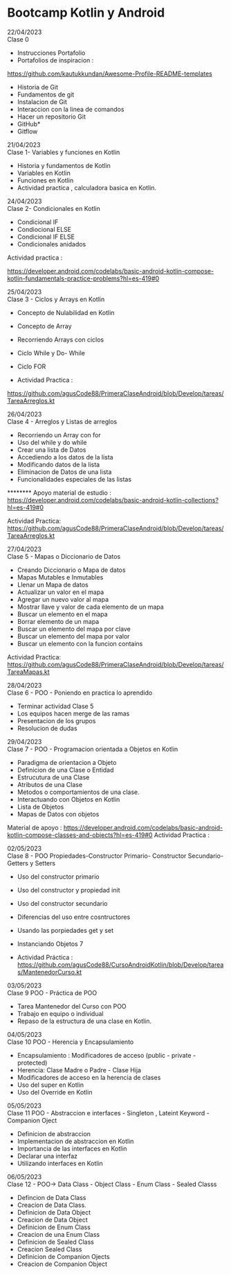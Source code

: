 # Bootcamp Kotlin y Android 

22/04/2023
<br>Clase 0 <br/> 

* Instrucciones Portafolio 
* Portafolios de inspiracion :

 https://github.com/kautukkundan/Awesome-Profile-README-templates

* Historia de Git 
* Fundamentos de git
* Instalacion de Git
* Interaccion con la linea de comandos
* Hacer un repositorio Git
* GitHub*
* Gitflow

21/04/2023
<br>Clase 1- Variables y funciones en Kotlin<br/>  

* Historia y fundamentos de Kotlin 
* Variables en Kotlin 
* Funciones en Kotlin 
* Actividad practica , calculadora basica en Kotlin.

24/04/2023
<br>Clase 2- Condicionales en Kotlin<br/> 

* Condicional IF
* Condiocional ELSE 
* Condicional IF ELSE 
* Condicionales anidados 

Actividad practica : 

https://developer.android.com/codelabs/basic-android-kotlin-compose-kotlin-fundamentals-practice-problems?hl=es-419#0

25/04/2023
<br>Clase 3 - Ciclos y Arrays en Kotlin<br/> 

* Concepto de Nulabilidad en Kotlin
* Concepto de Array 
* Recorriendo Arrays con ciclos 
* Ciclo While y Do- While
* Ciclo FOR 

* Actividad Practica : 

https://github.com/agusCode88/PrimeraClaseAndroid/blob/Develop/tareas/TareaArreglos.kt

26/04/2023
<br>Clase 4 - Arreglos y Listas de arreglos<br/> 

* Recorriendo un Array con for
* Uso del while y do while
* Crear una lista de Datos
* Accediendo a los datos de la lista
* Modificando datos de la lista
* Eliminacion de Datos de una lista 
* Funcionalidades especiales de las listas


********  Apoyo material de estudio : https://developer.android.com/codelabs/basic-android-kotlin-collections?hl=es-419#0

Actividad Practica: https://github.com/agusCode88/PrimeraClaseAndroid/blob/Develop/tareas/TareaArreglos.kt


27/04/2023
<br>Clase 5 - Mapas o Diccionario de Datos </br>

* Creando Diccionario o Mapa de datos
* Mapas Mutables e Inmutables
* Llenar un Mapa de datos
* Actualizar un valor en el mapa
* Agregar un nuevo valor al mapa
* Mostrar llave y valor de cada elemento de un mapa 
* Buscar un elemento en el mapa
* Borrar elemento de un mapa 
* Buscar un elemento del mapa por clave 
* Buscar un elemento del mapa por valor 
* Buscar un elemento con la funcion contains

Actividad Practica: https://github.com/agusCode88/PrimeraClaseAndroid/blob/Develop/tareas/TareaMapas.kt


28/04/2023
<br>Clase 6 - POO - Poniendo en practica lo aprendido</br>

* Terminar actividad Clase 5 
* Los equipos hacen merge de las ramas
* Presentacion de los grupos 
* Resolucion de dudas


29/04/2023
<br>Clase 7 - POO - Programacion orientada a Objetos en Kotlin</br>

* Paradigma de orientacion a Objeto
* Definicion de una Clase o Entidad
* Estrucutura de una Clase
* Atributos de una Clase
* Metodos o comportamientos de una clase.
* Interactuando con Objetos en Kotlin 
* Lista de Objetos 
* Mapas de Datos con objetos

Material de apoyo : https://developer.android.com/codelabs/basic-android-kotlin-compose-classes-and-objects?hl=es-419#0
Actividad Practica : 

02/05/2023
<br>Clase 8 - POO  Propiedades-Constructor Primario- Constructor Secundario- Getters y Setters </br>

* Uso del constructor primario 
* Uso del constructor y propiedad init
* Uso del constructor secundario
* Diferencias del uso entre cosntructores
* Usando las porpiedades get y set
* Instanciando Objetos 7

* Actividad Práctica : https://github.com/agusCode88/CursoAndroidKotlin/blob/Develop/tareas/MantenedorCurso.kt

03/05/2023
<br>Clase 9 POO - Práctica de POO  </br>

* Tarea Mantenedor del Curso con POO
* Trabajo en equipo o individual 
* Repaso de la estructura de una clase en Kotlin.


04/05/2023
<br>Clase 10 POO - Herencia  y Encapsulamiento </br>

* Encapsulamiento : Modificadores de acceso (public - private - protected)
* Herencia: Clase Madre o Padre - Clase Hija
* Modificadores de acceso en la herencia de clases 
* Uso del super en Kotlin 
* Uso del Override en Kotlin

 
05/05/2023
<br>Clase 11 POO - Abstraccion e interfaces  - Singleton , Lateint Keyword  - Companion Oject  </br>

* Definicion de abstraccion
* Implementacion de abstraccion en Kotlin
* Importancia de las interfaces en Kotlin 
* Declarar una interfaz 
* Utilizando interfaces en Kotlin



06/05/2023 
<br> Clase 12 - POO->  Data Class - Object Class - Enum Class - Sealed Classs</br>

* Defincion de Data Class
* Creacion de Data Class.
* Definicion de Data Object
* Creacion de Data Object
* Definicion de Enum Class
* Creacion de una Enum Class
* Definicion de Sealed Class
* Creacion Sealed Class
* Definicion de Companion Ojects
* Creacion de Companion Object






